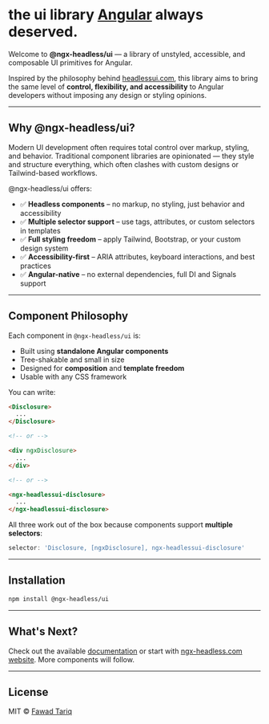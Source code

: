 # the ui library [Angular](https://angular.dev/) always deserved.

Welcome to **@ngx-headless/ui** — a library of unstyled, accessible, and composable UI primitives for Angular.

Inspired by the philosophy behind [headlessui.com](https://headlessui.com), this library aims to bring the same level of **control, flexibility, and accessibility** to Angular developers without imposing any design or styling opinions.

---

## Why @ngx-headless/ui?

Modern UI development often requires total control over markup, styling, and behavior. Traditional component libraries are opinionated — they style and structure everything, which often clashes with custom designs or Tailwind-based workflows.

@ngx-headless/ui offers:

- ✅ **Headless components** – no markup, no styling, just behavior and accessibility
- ✅ **Multiple selector support** – use tags, attributes, or custom selectors in templates
- ✅ **Full styling freedom** – apply Tailwind, Bootstrap, or your custom design system
- ✅ **Accessibility-first** – ARIA attributes, keyboard interactions, and best practices
- ✅ **Angular-native** – no external dependencies, full DI and Signals support

---

## Component Philosophy

Each component in `@ngx-headless/ui` is:

- Built using **standalone Angular components**
- Tree-shakable and small in size
- Designed for **composition** and **template freedom**
- Usable with any CSS framework

You can write:

```html
<Disclosure>
  ...
</Disclosure>

<!-- or -->

<div ngxDisclosure>
  ...
</div>

<!-- or -->

<ngx-headlessui-disclosure>
  ...
</ngx-headlessui-disclosure>
```

All three work out of the box because components support **multiple selectors**:

```ts
selector: 'Disclosure, [ngxDisclosure], ngx-headlessui-disclosure'
```

---

## Installation

```bash
npm install @ngx-headless/ui
```

---

## What's Next?

Check out the available [documentation](https://docs-ui.ngx-headless.com/) or start with [ngx-headless.com website](https://ngx-headless.com/). More components will follow.

---

## License

MIT © [Fawad Tariq](https://fawadtariq.dev)

